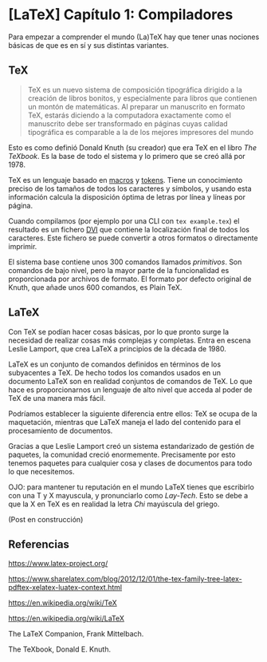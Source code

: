 # [LaTeX] Capítulo 1: Compiladores


Para empezar a comprender el mundo (La)TeX hay que tener unas nociones básicas de que es en sí y sus distintas variantes. 

## TeX
>TeX es un nuevo sistema de composición tipográfica dirigido a la creación de libros bonitos, y especialmente para libros que contienen un montón de matemáticas. Al preparar un manuscrito en formato TeX, estarás diciendo a la computadora exactamente como el manuscrito debe ser transformado en páginas cuyas calidad tipográfica es comparable a la de los mejores impresores del mundo

Esto es como definió Donald Knuth (su creador) que era TeX en el libro _The TeXbook_. Es la base de todo el sistema y lo primero que se creó allá por 1978.

TeX es un lenguaje basado en [macros](https://en.wikipedia.org/wiki/Macro_(computer_science)) y [tokens](https://en.wikipedia.org/wiki/Token_(parser)). Tiene un conocimiento preciso de los tamaños de todos los caracteres y símbolos, y usando esta información calcula la disposición óptima de letras por línea y líneas por página.

Cuando compilamos (por ejemplo por una CLI con ```tex example.tex```) el resultado es un fichero [DVI](https://en.wikipedia.org/wiki/DVI_file_format) que contiene la localización final de todos los caracteres. Este fichero se puede convertir a otros formatos o directamente imprimir.

El sistema base contiene unos 300 comandos llamados _primitivos_. Son comandos de bajo nivel, pero la mayor parte de la funcionalidad es proporcionada por archivos de formato. El formato por defecto original de Knuth, que añade unos 600 comandos, es Plain TeX.



## LaTeX
Con TeX se podían hacer cosas básicas, por lo que pronto surge la necesidad de realizar cosas más complejas y completas. Entra en escena Leslie Lamport, que crea LaTeX a principios de la década de 1980.

LaTeX es un conjunto de comandos definidos en términos de los subyacentes a TeX. De hecho todos los comandos usados en un documento LaTeX son en realidad conjuntos de comandos de TeX. Lo que hace es proporcionarnos un lenguaje de alto nivel que acceda al poder de TeX de una manera más fácil.

Podríamos establecer la siguiente diferencia entre ellos: TeX se ocupa de la maquetación, mientras que LaTeX maneja el lado del contenido para el procesamiento de documentos.

Gracias a que Leslie Lamport creó un sistema estandarizado de gestión de paquetes, la comunidad creció enormemente. Precisamente por esto tenemos paquetes para cualquier cosa y clases de documentos para todo lo que necesitemos.

OJO: para mantener tu reputación en el mundo LaTeX tienes que escribirlo con una T y X mayuscula, y pronunciarlo como _Lay-Tech_. Esto se debe a que la X en TeX es en realidad la letra _Chi_ mayúscula del griego. 


(Post en construcción)

## Referencias

https://www.latex-project.org/

https://www.sharelatex.com/blog/2012/12/01/the-tex-family-tree-latex-pdftex-xelatex-luatex-context.html

https://en.wikipedia.org/wiki/TeX

https://en.wikipedia.org/wiki/LaTeX

The LaTeX Companion, Frank Mittelbach.

The TeXbook, Donald E. Knuth.

